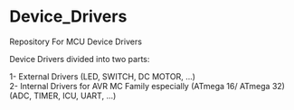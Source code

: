# Device_Drivers
Repository For MCU Device Drivers

Device Drivers divided into two parts:

1- External Drivers (LED, SWITCH, DC MOTOR, ...)   
2- Internal Drivers for AVR MC Family especially (ATmega 16/ ATmega 32) (ADC, TIMER, ICU, UART, ...)
